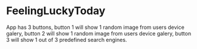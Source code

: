 # FeelingLuckyToday

App has 3 buttons, button 1 will show 1 random image from users device galery, button 2 will show 1 random image from users device galery, button 3 will show 1 out of 3 predefined search engines.
